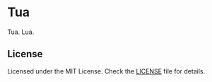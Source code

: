 # Tua

Tua. Lua.

## License

Licensed under the MIT License. Check the [LICENSE](./LICENSE) file for details.
